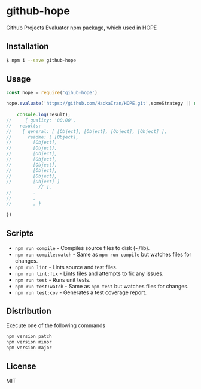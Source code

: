 # github-hope
Github Projects Evaluator npm package, which used in HOPE

## Installation
```bash
$ npm i --save github-hope
```

## Usage
```javascript
const hope = require('gihub-hope')

hope.evaluate('https://github.com/HackaIran/HOPE.git',someStrategy || null).then(result => {
    
    console.log(result);
//     { quality: '80.00',
//   results:
//    [ general: [ [Object], [Object], [Object], [Object] ],
//      readme: [ [Object],
//        [Object],
//        [Object],
//        [Object],
//        [Object],
//        [Object],
//        [Object],
//        [Object],
//        [Object] ] 
            // ],
//        .
//        .
//        . }

})
```

## Scripts
* `npm run compile` - Compiles source files to disk (~/lib).
* `npm run compile:watch` - Same as `npm run compile` but watches files for changes.
* `npm run lint` - Lints source and test files.
* `npm run lint:fix` - Lints files and attempts to fix any issues.
* `npm run test` - Runs unit tests.
* `npm run test:watch` - Same as `npm test` but watches files for changes.
* `npm run test:cov` - Generates a test coverage report.

## Distribution
Execute one of the following commands
```bash
npm version patch
npm version minor
npm version major
```
## License
MIT

